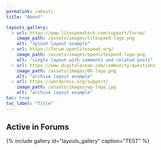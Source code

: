 ```yaml
---
permalink: /about/
title: "About"

layouts_gallery:
  - url: https://www.litespeedtech.com/support/forum/
    image_path: /assets/images/litespeed-logo.png
    alt: "splash layout example"
  - url: https://forum.openlitespeed.org/
    image_path: /assets/images/openlitespeed-logo.png
    alt: "single layout with comments and related posts"
  - url: https://www.digitalocean.com/community/questions
    image_path: /assets/images/DO-logo.png
    alt: "archive layout example"
  - url: https://wordpress.org/support/
    image_path: /assets/images/wp-logo.jpg
    alt: "archive layout example"
toc: true
toc_label: "Title"
---
```


## Active in Forums

{% include gallery id="layouts_gallery" caption="TEST" %}







